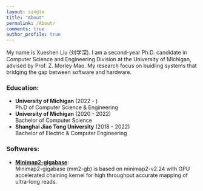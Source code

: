 ```yaml
---
layout: single
title: "About"
permalink: /About/
comments: true
author_profile: true
---
```


My name is Xueshen Liu (刘学深). I am a second-year Ph.D. candidate in Computer Science and Engineering Division at the University of Michigan, advised by Prof. Z. Morley Mao. My research focus on buidling systems that bridging the gap between software and hardware.

### Education:
- **University of Michigan** (2022 - )   
  Ph.D of Computer Science & Engineering
- **University of Michigan** (2020 - 2022)   
  Bachelor of Computer Science 
- **Shanghai Jiao Tong University** (2018 - 2022)   
  Bachelor of Electric & Computer Engineering 



### Softwares:
- [**Minimap2-gigabase**](https://github.com/Minimap2onGPU/minimap2.git):      
	Minimap2-gigabase (mm2-gb) is based on minimap2-v2.24 with GPU accelerated chaining kernel for high throughput accurate mapping of ultra-long reads.